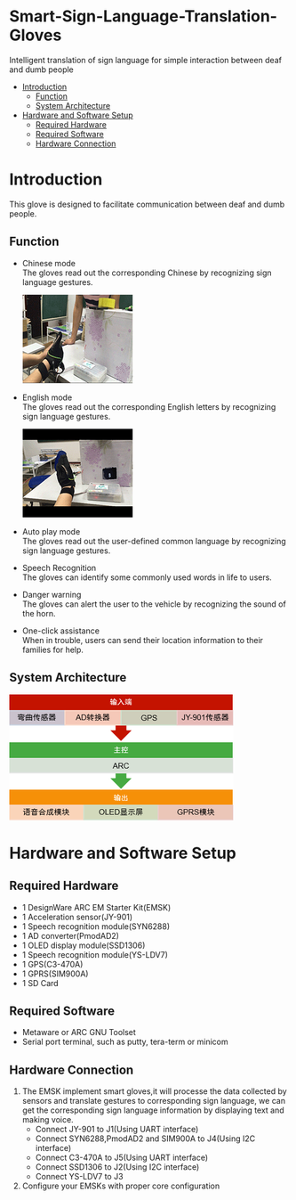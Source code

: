 # Smart-Sign-Language-Translation-Gloves
Intelligent translation of sign language for simple interaction between deaf and dumb people


<!-- markdown-toc start - Don't edit this section. Run M-x markdown-toc-refresh-toc -->
- [Introduction](#introduction)
    - [Function](#function)
    - [System Architecture](#system-architecture)
- [Hardware and Software Setup](#hardware-and-software-setup)
    - [Required Hardware](#required-hardware)
    - [Required Software](#required-software)
    - [Hardware Connection](#hardware-connection)
 <!-- markdown-toc end -->

# Introduction
This glove is designed to facilitate communication between deaf and dumb people.
## Function
   - Chinese mode<br/>
     The gloves read out the corresponding Chinese by recognizing sign language gestures.
     
      ![image](https://github.com/mk997630105/Smart-Sign-Language-Translation-Gloves/blob/master/hello2.gif)
   - English mode<br/>
     The gloves read out the corresponding English letters by recognizing sign language gestures.
     
      ![image](https://github.com/mk997630105/Smart-Sign-Language-Translation-Gloves/blob/master/C(3).gif)
   - Auto play mode<br/>
     The gloves read out the user-defined common language by recognizing sign language gestures.
   - Speech Recognition<br/>
     The gloves can identify some commonly used words in life to users.
   - Danger warning<br/>
     The gloves can alert the user to the vehicle by recognizing the sound of the horn.
   - One-click assistance<br/>
     When in trouble, users can send their location information to their families for help.
## System Architecture     
 ![image](https://github.com/mk997630105/Smart-Sign-Language-Translation-Gloves/blob/master/structure.PNG)
# Hardware and Software Setup
## Required Hardware   
   - 1 DesignWare ARC EM Starter Kit(EMSK)
   - 1 Acceleration sensor(JY-901)
   - 1 Speech recognition module(SYN6288)
   - 1 AD converter(PmodAD2)
   - 1 OLED display module(SSD1306)
   - 1 Speech recognition module(YS-LDV7)
   - 1 GPS(C3-470A)
   - 1 GPRS(SIM900A)
   - 1 SD Card
   
## Required Software
   - Metaware or ARC GNU Toolset
   - Serial port terminal, such as putty, tera-term or minicom

## Hardware Connection
   1. The EMSK implement smart gloves,it will processe the data collected by sensors and translate gestures to corresponding sign language, we can get the corresponding sign language information by displaying text and making voice.
      - Connect JY-901 to J1(Using UART interface)
      - Connect SYN6288,PmodAD2 and SIM900A to J4(Using I2C interface)
      - Connect C3-470A to J5(Using UART interface)
      - Connect SSD1306 to J2(Using I2C interface)
      - Connect YS-LDV7 to J3
   2. Configure your EMSKs with proper core configuration
